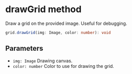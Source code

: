 # drawGrid method

Draw a grid on the provided image. Useful for debugging.

```typescript
grid.drawGrid(img: Image, color: number): void
```

## Parameters

- `img: Image` Drawing canvas.
- `color: number` Color to use for drawing the grid.